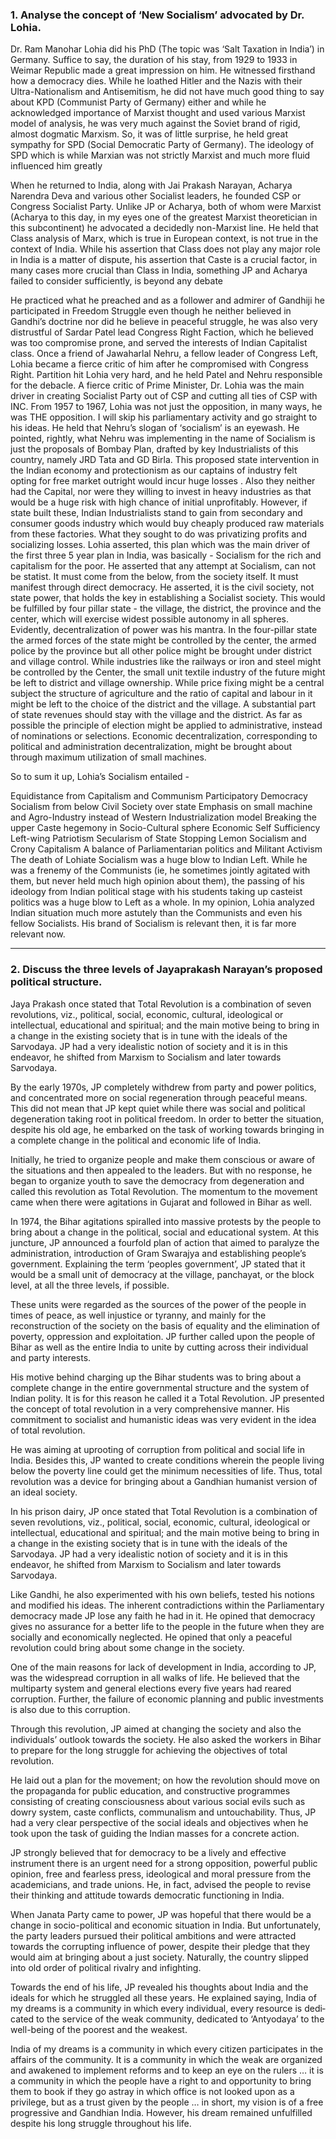 ### 1. Analyse the concept of ‘New Socialism’ advocated by Dr. Lohia.
Dr. Ram Manohar Lohia did his PhD (The topic was ‘Salt Taxation in India’) in Germany. Suffice to say, the duration of his stay, from 1929 to 1933 in Weimar Republic made a great impression on him. He witnessed firsthand how a democracy dies. While he loathed Hitler and the Nazis with their Ultra-Nationalism and Antisemitism, he did not have much good thing to say about KPD (Communist Party of Germany) either and while he acknowledged importance of Marxist thought and used various Marxist model of analysis, he was very much against the Soviet brand of rigid, almost dogmatic Marxism. So, it was of little surprise, he held great sympathy for SPD (Social Democratic Party of Germany). The ideology of SPD which is while Marxian was not strictly Marxist and much more fluid influenced him greatly

When he returned to India, along with Jai Prakash Narayan, Acharya Narendra Deva and various other Socialist leaders, he founded CSP or Congress Socialist Party. Unlike JP or Acharya, both of whom were Marxist (Acharya to this day, in my eyes one of the greatest Marxist theoretician in this subcontinent) he advocated a decidedly non-Marxist line. He held that Class analysis of Marx, which is true in European context, is not true in the context of India. While his assertion that Class does not play any major role in India is a matter of dispute, his assertion that Caste is a crucial factor, in many cases more crucial than Class in India, something JP and Acharya failed to consider sufficiently, is beyond any debate

He practiced what he preached and as a follower and admirer of Gandhiji he participated in Freedom Struggle even though he neither believed in Gandhi’s doctrine nor did he believe in peaceful struggle, he was also very distrustful of Sardar Patel lead Congress Right Faction, which he believed was too compromise prone, and served the interests of Indian Capitalist class. Once a friend of Jawaharlal Nehru, a fellow leader of Congress Left, Lohia became a fierce critic of him after he compromised with Congress Right. Partition hit Lohia very hard, and he held Patel and Nehru responsible for the debacle. A fierce critic of Prime Minister, Dr. Lohia was the main driver in creating Socialist Party out of CSP and cutting all ties of CSP with INC. From 1957 to 1967, Lohia was not just the opposition, in many ways, he was THE opposition. I will skip his parliamentary activity and go straight to his ideas. He held that Nehru’s slogan of ‘socialism’ is an eyewash. He pointed, rightly, what Nehru was implementing in the name of Socialism is just the proposals of Bombay Plan, drafted by key Industrialists of this country, namely JRD Tata and GD Birla. This proposed state intervention in the Indian economy and protectionism as our captains of industry felt opting for free market outright would incur huge losses . Also they neither had the Capital, nor were they willing to invest in heavy industries as that would be a huge risk with high chance of initial unprofitably. However, if state built these, Indian Industrialists stand to gain from secondary and consumer goods industry which would buy cheaply produced raw materials from these factories. What they sought to do was privatizing profits and socializing losses. Lohia asserted, this plan which was the main driver of the first three 5 year plan in India, was basically - Socialism for the rich and capitalism for the poor. He asserted that any attempt at Socialism, can not be statist. It must come from the below, from the society itself. It must manifest through direct democracy. He asserted, it is the civil society, not state power, that holds the key in establishing a Socialist society. This would be fulfilled by four pillar state - the village, the district, the province and the center, which will exercise widest possible autonomy in all spheres. Evidently, decentralization of power was his mantra. In the four-pillar state the armed forces of the state might be controlled by the center, the armed police by the province but all other police might be brought under district and village control. While industries like the railways or iron and steel might be controlled by the Center, the small unit textile industry of the future might be left to district and village ownership. While price fixing might be a central subject the structure of agriculture and the ratio of capital and labour in it might be left to the choice of the district and the village. A substantial part of state revenues should stay with the village and the district. As far as possible the principle of election might be applied to administrative, instead of nominations or selections. Economic decentralization, corresponding to political and administration decentralization, might be brought about through maximum utilization of small machines.

So to sum it up, Lohia’s Socialism entailed -

Equidistance from Capitalism and Communism
Participatory Democracy
Socialism from below
Civil Society over state
Emphasis on small machine and Agro-Industry instead of Western Industrialization model
Breaking the upper Caste hegemony in Socio-Cultural sphere
Economic Self Sufficiency
Left-wing Patriotism
Secularism of State
Stopping Lemon Socialism and Crony Capitalism
A balance of Parliamentarian politics and Militant Activism
The death of Lohiate Socialism was a huge blow to Indian Left. While he was a frenemy of the Communists (ie, he sometimes jointly agitated with them, but never held much high opinion about them), the passing of his ideology from Indian political stage with his students taking up casteist politics was a huge blow to Left as a whole. In my opinion, Lohia analyzed Indian situation much more astutely than the Communists and even his fellow Socialists. His brand of Socialism is relevant then, it is far more relevant now. 

***

### 2. Discuss the three levels of Jayaprakash Narayan’s proposed political structure.
Jaya Prakash once stated that Total Revolution is a combination of seven revolu­tions, viz., political, social, economic, cultural, ideological or intellectual, educational and spiritual; and the main motive being to bring in a change in the existing society that is in tune with the ideals of the Sarvodaya. JP had a very idealistic notion of soci­ety and it is in this endeavor, he shifted from Marxism to Socialism and later towards Sarvodaya.

By the early 1970s, JP completely withdrew from party and power politics, and con­centrated more on social regeneration through peaceful means. This did not mean that JP kept quiet while there was social and political degeneration taking root in political freedom. In order to better the situation, despite his old age, he embarked on the task of working towards bringing in a complete change in the political and economic life of India.
 
Initially, he tried to organize people and make them conscious or aware of the situations and then appealed to the leaders. But with no response, he began to organize youth to save the democracy from degeneration and called this revolution as Total Revolution. The momentum to the movement came when there were agitations in Gujarat and followed in Bihar as well.

In 1974, the Bihar agitations spiralled into massive protests by the people to bring about a change in the political, social and educational system. At this juncture, JP announced a fourfold plan of action that aimed to paralyze the administration, intro­duction of Gram Swarajya and establishing people’s government. Explaining the term ‘peoples government’, JP stated that it would be a small unit of democracy at the village, panchayat, or the block level, at all the three levels, if possible.

These units were regarded as the sources of the power of the people in times of peace, as well injustice or tyranny, and mainly for the reconstruction of the society on the basis of equality and the elimina­tion of poverty, oppression and exploitation. JP further called upon the people of Bihar as well as the entire India to unite by cutting across their individual and party interests.

His motive behind charging up the Bihar students was to bring about a complete change in the entire governmental structure and the system of Indian polity. It is for this reason he called it a Total Revolution. JP presented the concept of total revolution in a very comprehensive manner. His commitment to socialist and humanistic ideas was very evident in the idea of total revolution.

He was aiming at uprooting of corruption from political and social life in India. Besides this, JP wanted to create conditions wherein the people living below the poverty line could get the minimum necessities of life. Thus, total revolution was a device for bringing about a Gandhian humanist version of an ideal society.

In his prison dairy, JP once stated that Total Revolution is a combination of seven revolu­tions, viz., political, social, economic, cultural, ideological or intellectual, educational and spiritual; and the main motive being to bring in a change in the existing society that is in tune with the ideals of the Sarvodaya. JP had a very idealistic notion of soci­ety and it is in this endeavor, he shifted from Marxism to Socialism and later towards Sarvodaya.

Like Gandhi, he also experimented with his own beliefs, tested his notions and modified his ideas. The inherent contradictions within the Parliamentary democ­racy made JP lose any faith he had in it. He opined that democracy gives no assurance for a better life to the people in the future when they are socially and economically neglected. He opined that only a peaceful revolution could bring about some change in the society.

One of the main reasons for lack of development in India, according to JP, was the widespread corruption in all walks of life. He believed that the multiparty system and general elections every five years had reared corruption. Further, the failure of economic planning and public investments is also due to this corruption.

Through this revolution, JP aimed at changing the society and also the individuals’ outlook towards the society. He also asked the workers in Bihar to prepare for the long struggle for achieving the objectives of total revolution.

He laid out a plan for the movement; on how the revolution should move on the propaganda for public education, and constructive programmes consisting of creating consciousness about various social evils such as dowry system, caste conflicts, communalism and untouchability. Thus, JP had a very clear perspective of the social ideals and objectives when he took upon the task of guiding the Indian masses for a concrete action.

JP strongly believed that for democracy to be a lively and effective instrument there is an urgent need for a strong opposition, powerful public opinion, free and fear­less press, ideological and moral pressure from the academicians, and trade unions. He, in fact, advised the people to revise their thinking and attitude towards democratic functioning in India.

When Janata Party came to power, JP was hopeful that there would be a change in socio-political and economic situation in India. But unfortu­nately, the party leaders pursued their political ambitions and were attracted towards the corrupting influence of power, despite their pledge that they would aim at bringing about a just society. Naturally, the country slipped into old order of political rivalry and infighting.
 
Towards the end of his life, JP revealed his thoughts about India and the ideals for which he struggled all these years. He explained saying, India of my dreams is a community in which every individual, every resource is dedi­cated to the service of the weak community, dedicated to ‘Antyodaya’ to the well-being of the poorest and the weakest.

India of my dreams is a community in which every citi­zen participates in the affairs of the community. It is a community in which the weak are organized and awakened to implement reforms and to keep an eye on the rulers … it is a community in which the people have a right to and opportunity to bring them to book if they go astray in which office is not looked upon as a privilege, but as a trust given by the people … in short, my vision is of a free progressive and Gandhian India. However, his dream remained unfulfilled despite his long struggle throughout his life.